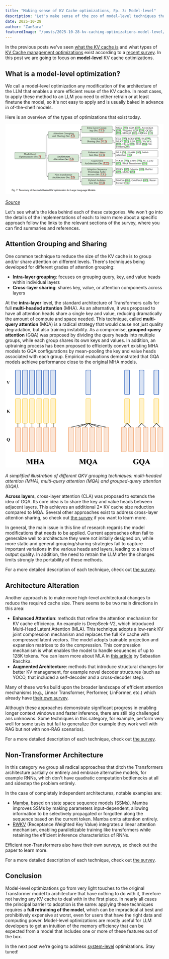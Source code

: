 ```yaml
---
title: "Making sense of KV Cache optimizations, Ep. 3: Model-level"
description: "Let's make sense of the zoo of model-level techniques that exist out there."
date: 2025-10-28
author: "ZanSara"
featuredImage: "/posts/2025-10-28-kv-caching-optimizations-model-level/cover.png"
---
```


In the previous posts we've seen [what the KV cache is](/posts/2025-10-23-kv-caching/) and what types of [KV Cache management optimizations](/posts/2025-10-26-kv-caching-optimizations-intro/) exist according to a [recent survey](https://arxiv.org/abs/2412.19442). In this post we are going to focus on **model-level** KV cache optimizations.

## What is a model-level optimization?

We call a model-level optimization any modification of the architecture of the LLM that enables a more efficient reuse of the KV cache. In most cases, to apply these method to an LLM you need to either retrain or at least finetune the model, so it's not easy to apply and is usually baked in advance in of-the-shelf models.

Here is an overview of the types of optimizations that exist today.

![](/posts/2025-10-28-kv-caching-optimizations-model-level/model-level.png)

_[Source](https://arxiv.org/pdf/2412.19442#figure.7)_
  
Let's see what's the idea behind each of these categories. We won't go into the details of the implementations of each: to learn more about a specific approach follow the links to the relevant sections of the survey, where you can find summaries and references.

## Attention Grouping and Sharing

One common technique to reduce the size of the KV cache is to group and/or share attention on different levels. There's techniques being developed for different grades of attention grouping:

- **Intra-layer grouping**: focuses on grouping query, key, and value heads within individual layers
- **Cross-layer sharing**: shares key, value, or attention components across layers

At the **intra-layer** level, the standard architecture of Transformers calls for full **multi-headed attention** (MHA). As an alternative, it was proposed to have all attention heads share a single key and value, reducing dramatically the amount of compute and space needed. This technique, called **multi-query attention** (MQA) is a radical strategy that would cause not just quality degradation, but also training instability. As a compromise, **grouped-query attention** (GQA) was proposed by dividing the query heads into multiple groups, while each group shares its own keys and values. In addition, an uptraining process has been proposed to efficiently convert existing MHA models to GQA configurations by mean-pooling the key and value heads associated with each group. Empirical evaluations demonstrated that GQA models achieve performance close to the original MHA models.

![](/posts/2025-10-28-kv-caching-optimizations-model-level/attention-grouping.png)

_A simplified illustration of different QKV grouping techniques: multi-headed attention (MHA), multi-query attention (MQA) and grouped-query attention (GQA)._

**Across layers**, cross-layer attention (CLA) was proposed to extends the idea of GQA. Its core idea is to share the key and value heads between adjacent layers. This achieves an additional 2× KV cache size reduction compared to MQA. Several other approaches exist to address cross-layer attention sharing, so check out [the survey](https://arxiv.org/pdf/2412.19442#subsection.5.1) if you want to learn more.

In general, the main issue in this line of research regards the model modifications that needs to be applied. Current approaches often fail to generalize well to architecture they were not initially designed on, while more static and general grouping/sharing strategies fail to capture important variations in the various heads and layers, leading to a loss of output quality. In addition, the need to retrain the LLM after the changes limits strongly the portability of these methods.

For a more detailed description of each technique, check out [the survey](https://arxiv.org/pdf/2412.19442#subsection.5.1).

## Architecture Alteration

Another approach is to make more high-level architectural changes to reduce the required cache size. There seems to be two main directions in this area:
- **Enhanced Attention**: methods that refine the attention mechanism for KV cache efficiency. An example is DeepSeek-V2, which introduced Multi-Head Latent Attention (MLA). This technique adopts a low-rank KV joint compression mechanism and replaces the full KV cache with compressed latent vectors. The model adopts trainable projection and expansion matrices to do the compression. This compression mechanism is what enables the model to handle sequences of up to 128K tokens. You can learn more about MLA in [this article](https://magazine.sebastianraschka.com/i/168650848/multi-head-latent-attention-mla) by Sebastian Raschka.
- **Augmented Architecture**: methods that introduce structural changes for better KV management, for example novel decoder structures (such as YOCO, that included a self-decoder and a cross-decoder step).

Many of these works build upon the broader landscape of efficient attention mechanisms (e.g., Linear Transformer, Performer, LinFormer, etc.) which already have [their own survey](https://arxiv.org/abs/2404.14294).

Although these approaches demonstrate significant progress in enabling longer context windows and faster inference, there are still big challenged ans unknowns. Some techniques in this category, for example, perform very well for some tasks but fail to generalize (for example they work well with RAG but not with non-RAG scenarios).

For a more detailed description of each technique, check out [the survey](https://arxiv.org/pdf/2412.19442#subsection.5.2).

## Non-Transformer Architecture

In this category we group all radical approaches that ditch the Transformers architecture partially or entirely and embrace alternative models, for example RNNs, which don't have quadratic computation bottlenecks at all and sidestep the problem entirely.

In the case of completely independent architectures, notable examples are:
- [Mamba](https://arxiv.org/abs/2312.00752), based on state space sequence models (SSMs). Mamba improves SSMs by making parameters input-dependent, allowing information to be selectively propagated or forgotten along the sequence based on the current token. Mamba omits attention entirely.
- [RWKV](http://arxiv.org/abs/2305.13048) (Receptance Weighted Key Value) integrates a linear attention mechanism, enabling parallelizable training like transformers while retaining the efficient inference characteristics of RNNs.

Efficient non-Transformers also have their own surveys, so check out the paper to learn more.

For a more detailed description of each technique, check out [the survey](https://arxiv.org/pdf/2412.19442#subsection.5.3).

## Conclusion

Model-level optimizations go from very light touches to the original Transformer model to architecture that have nothing to do with it, therefore not having any KV cache to deal with in the first place. In nearly all cases the principal barrier to adoption is the same: applying these techniques requires a **full retraining of the model**, which can be impractical at best and prohibitively expensive at worst, even for users that have the right data and computing power. Model-level optimizations are mostly useful for LLM developers to get an intuition of the memory efficiency that can be expected from a model that includes one or more of these features out of the box.

In the next post we're going to address [system-level](/posts/2025-10-29-kv-caching-optimizations-system-level) optimizations. Stay tuned!